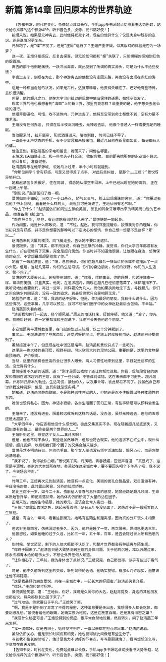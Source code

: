 # 新篇 第14章 回归原本的世界轨迹
        【告知书友，时代在变化，免费站点难以长存，手机app多书源站点切换看书大势所趋，站长给你推荐的这个换源APP，听书音色多、换源、找书都好使！】
       按理来说，如果是元神离去，此时他将死寂才对，现在的他算什么？仅是肉身中残存的意识，还是说情况更复杂。
       元神跑了，是“蝶”不见了，还是“庄周”远行了？王煊严重怀疑，似真似幻的体验是否为一场梦？
       这一夜，王煊仔细感应，反复去探查，但无论如何都和“蝶”失联了，只能模糊的感知到红色的烟霞海。
       离去的那个他倒是痛快，一跃冲出海面，就此见到了所谓的真实源头，可是为什么不给些反馈？
       半夜过去了，到现在为止，那个神游离去的他都没有走回头路，再也没有出现在赤红的海中。
       这是一种相当危险的状况，如果是古代，这就意味着，他要得失魂症了，还好他有些特殊，意识很清醒。
       但是，他的超凡之力，他在大宇宙纠错过的现世中依旧保住的道果，都凭空蒸发了。
       现实世界的他也很想看到“海面”上的新世界，那里究竟怎样？最重要的是，他不想失去地仙级的道行。
       他摆弄御道枪，可惜，收不进体内，元神远去了，他将至宝带到命土都做不到，空有力量不懂术法。
       王煊没有任何办法, 只得在后半夜沉沉睡去，元神远去后, 他像个普通人一样需要充足的睡眠。
       当他醒来时, 拉开窗帘, 阳光洒落进来，略微刺目, 时间已经不早了。
       一直处于无声状态的手机，有不少留言和未接来电，最近几日他在新星都如此, 每天都有人约请。。
       他注意到，有赵清菡的来电和留言，她回来了，问他在哪里。
       王煊这几天四处走动，和一些老头子打交道, 收取奇物, 目前距离她所在的永安城不算远。
       他回复后, 准备过去。
       赵清菡得悉在他平源城, 说她马上过来，半个小时后就能到。
       “你那位同学？曾有好感，可是又觉得差了点事, 对此有些纠结, 是那个……王煊？”景悦讶异地开口。
       她和赵清菡关系很好, 住在同城, 得悉她从深空中回来，上午已经出现在她的面前, 正在一起喝上午茶。
       “别乱说。”赵清菡扫了她一眼。
       景悦如同小猫般, 只吃了一小口茶点, 娇气又贵气, 脸上出现暧昧的笑容, 道：“你要过去见他？带上我呗, 看看是什么样的人, 最近我可是听说了，王地仙很有名气啊。”
       “你去干什么？”赵清菡依旧如同过去那般美丽, 面孔如同象牙雕琢出来的精美而白皙的艺术品, 她准备乘飞艇出门。
       “帮你把关啊, 毕竟，有让你略有纠结的人来了。”景悦随她一同起身。
       作为闺蜜，她是什么都敢说，道：“不过，赵赵，我得郑重提醒你，按照我对你的理解，你当初只是有好感，并不是你想要的那种可以下定决心的感情，你自己想一想是不是这样？所以……”
       赵清菡来到大厦的楼顶，向飞艇走去，告诉她不要口无遮拦。
       景悦跟来，道：“其实，都不用我说，你自己足够的冷静。我觉得，你们大学四年都没有发生什么，却在密地有了交集，完全是超凡使然。你当时并不知道他很强，让他跟在身边，想确保他的安全，不曾想最后却是他救了你。”
       她看了一眼赵清菡，道：“嗯，总的来说，你们在超凡最后一抹灿烂的余辉中碰撞出了一点小火花。但是，当超凡落幕，你们的生活习惯，你们的身边朋友，你们的视野，你们的人生追求，都不同了。”
       景悦站在大厦天台上，俯视整座城市，道：“你看，你的事业，你的理想，和这座城市一样，繁华而美丽，并且真实。他呢，在追求超凡，而现在超凡已经彻底落幕了，谁都阻挡不了。我听说地仙也要腐朽，再过一些年，同样要沦为凡人。而他如果执拗地走下去，寻找超凡，你们之间会缺少共同语言，没有一致的追求，到最后终究只会是相顾无言。”
       她脸色严肃，道：“嗯，我说的话不好听，但是，作为最好的朋友，我有什么说什么。因为这些情况，这些事情，几乎可以预见，我可不想咱们圈子中的女神赵赵最后会苦恼，不幸福。”
       赵清菡回头看向她。
       “清菡我和你们一起去，搭个顺风艇。”周云的电话打来，短暂停顿，他又道：“算了，你先去，我随后赶到，你一定要帮我和王煊说下，我绝不会失去他这个朋友。”
       ……
       永安城距离平源城数百里，在飞艇的划过天际后，仅二十分钟就到了。
       事实上，王煊洗漱吃了些东西后，赶向约好的地点，在路上时就接到电话，赵清菡已经提前到了。
       虽然接近中午了，但是现在吃中饭还是略早，赵清菡和景悦只点了一些喝的。
       这里是一栋大楼的最顶层，视野开阔，可以欣赏大片的湿地公园，重要的是，这里的食物是最顶级的，评价很高。
       当然，这里的消费也是高的会让很多人眼晕，两人习惯性地来到这里，平日就是这样的生活，没觉得有什么。
       景悦接着不久前的话题，道：“刚才是周云找你？还让你帮忙说和。你看，现阶段曾经的朋友和依旧在追求超凡的王煊，就有了一些分歧，不管谁对谁错，这在未来都不可避免。超凡落幕，世界回归原本的轨迹，生活习惯，接触的人，以及事业等，彼此都将不同了。我虽然自己都讨厌我这种说辞，但是，这其实就是现实啊。”
       她知道，赵清菡冷静而聪敏，不是那种感性冲动的人，但她还是忍不住揭露出各种本质性的东西。
       她倒也没有私心，因为，神话永寂后，各自生活圈子回归正常，有些事情是可以预料会发生的。
       王煊来了，还没有进去，隔着较远就听到这样的话语，没办法，虽然元神远去，但他的五感还是太超常了。
       “大学四年中，你应该和他没什么感觉吧，彼此交集其实不多，现在随着超凡彻底消失，又回到原有的路上，最终会是两个世界的人……”
       王煊听到这里，感觉这个女人……真讨厌啊！
       但是，他也不得不承认，有些话虽然难听，但却也符合现实，他的追求不在红尘中，现世纠错后，超凡瓦解，以后和她们那个圈子的交集会越来越少。
       景悦虽然不招他待见，但他也明白，那个女人倒也没有凭空添油加醋，煽风点火，而是冷酷地清醒着。
       “我不说了，免得被你白眼。”景悦笑了笑，丹凤眼，青春妩媚，压低声音道：“真是巧了，这里是平源城，秦家的大本营所在地，秦澜就在这座城市中，要不要回头喝个下午茶？哎，我不说了，今天场合不对。”
       ……
       时隔三年，王煊再次见到赵清菡，她没有一点变化，美丽的面孔白皙晶莹，双目澄澈有神，平日冷艳的她，此时露出笑容，分外的灿烂娇艳。
       她比王煊小一岁，如今二十五，依旧给人青春气息扑面的感觉，她曾经踏足超凡领域，生命本质短暂升华，即便跌落回来，她的体内依旧积淀了大量的活性因子。
       正常来说，她的生命极限，她的寿元，应该会比常人高出一截。
       “王煊。”她露出喜悦之色，站起来看着他，足有三年多没见面了，这绝对不是一段短暂的人生旅程。
       甚至，有这么一瞬间，看着这张面孔，她略有些陌生和距离感，因为真的分开很久未相聚了。
       但这对王煊而言，仿佛没过去多久，因为，他只是睡了一觉，再次醒来，世间已更迭三年。
       他曾想过，如果他睡的过于久远，比如三十年，五十年，百年，是否会错过世上所有熟悉的人？
       到时候，举世茫茫，剩下的人他大概都不认识了，和整片世界都会有种疏离与陌生感。
       “你终于回来了。”赵清菡只是大致猜测到王煊的身体问题，关于他的沉睡，难以苏醒过来，陈永杰和青木给的暗示太少，不想让外界任何人知道。
       “让你担心了，三年前，我的身体出了点状况。”王煊说完，自己都觉得，似乎有些过于客气了。
       可是，他不久前听到这里的交谈，听到景悦的话语，他确实觉得，有那么几许现实，潜意识让他不再随意。
       “这是我最好的朋友景悦，同在一座城市中，一起长大的好闺蜜。”赵清菡笑着介绍。
       “你好。”王煊和她打招呼。
       景悦满脸笑容，道：“王地仙，你好，我可是久闻你的大名，赵赵常提及，身边的其他朋友也都在说，耳朵都快长出茧子来了。”
       “过气地仙，终究要归于平凡。”王煊笑了笑。
       “啊，我是不是听到了非常了不得的秘密，这种消息要是传出去，我想很多人都会吃惊，都要胡思乱想。”景悦看着他的眼睛，她确实颇为吃惊，这是在故意自嘲，还是真有泄密之嫌？
       “我没什么秘密可言。”王煊没特别的反应，很平常自然地说着，然后转头，问了赵清菡三年来怎样。
       “我一切都好，就是去旧土，始终见不到你，一直以来都在担心你出事。”赵清菡说着。
       虽然依旧关心，但是很长时间没有相见，她也觉得彼此间像是有些生分了。
       写到我不擅长的领域了，估计是费力不讨好的节奏点，写写删删就晚了，我再想想怎么写，下章放在白天发吧。
       【告知书友，时代在变化，免费站点难以长存，手机app多书源站点切换看书大势所趋，站长给你推荐的这个换源APP，听书音色多、换源、找书都好使！】